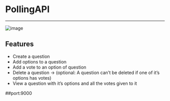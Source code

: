 # PollingAPI


--- - - - - - - - - - - - - - - - - - - - - - - - - - - - - - - - - - - - - - - - - - - - - -- - - - --  -- - - - - - - - - -- -- - - -
![image](https://github.com/SUSOBHANLAL/polling-api-main.github.io/assets/115396834/ba9b4044-1c09-49d4-a595-2f9b8fbfd925)


## Features
- Create a question
- Add options to a question
- Add a vote to an option of question
- Delete a question → (optional: A question can’t be deleted if one of it’s options has votes)
- View a question with it’s options and all the votes given to it

##port:9000

